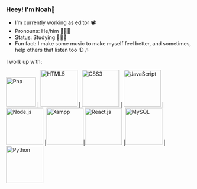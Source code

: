 ### Heey! I'm Noah🌱


- I’m currently working as editor 📽
- Pronouns: He/him 👨🏻‍🎤
- Status: Studying 👨🏼‍💻
- Fun fact: I make some music to make myself feel better, and sometimes, help others that listen too :D 🎶

I work up with:

<img title="Php" alt="Php" height="80px" witdh="50px" src="https://upload.wikimedia.org/wikipedia/commons/thumb/2/27/PHP-logo.svg/640px-PHP-logo.svg.png" /> | <img title="HTML5" alt="HTML5" height="100px" witdh="50px" src="https://upload.wikimedia.org/wikipedia/commons/thumb/6/61/HTML5_logo_and_wordmark.svg/640px-HTML5_logo_and_wordmark.svg.png" /> | <img title="CSS3" alt="CSS3" height="100px" witdh="50px" src="https://upload.wikimedia.org/wikipedia/commons/thumb/d/d5/CSS3_logo_and_wordmark.svg/640px-CSS3_logo_and_wordmark.svg.png" /> | <img title="JavaScript" alt="JavaScript" height="100px" witdh="50px" src="https://upload.wikimedia.org/wikipedia/commons/thumb/6/6a/JavaScript-logo.png/640px-JavaScript-logo.png" /> |<img title="Node.js" alt="Node.js" src="http://cdn.onlinewebfonts.com/svg/img_189697.png" height="100px" witdh="50px" /> |<img title="Xampp" alt="Xampp" height="100px" witdh="50px" src="https://seeklogo.com/images/X/xampp-logo-1C1A9E3689-seeklogo.com.png" />|<img title="React.js" alt="React.js" height=100px witdh=50px src="https://upload.wikimedia.org/wikipedia/commons/thumb/a/a7/React-icon.svg/2300px-React-icon.svg.png" /> |<img title="MySQL" alt="MySQL" height="100p" witdh="50px" src="https://www.freepnglogos.com/uploads/logo-mysql-png/logo-mysql-mysql-logo-png-images-are-download-crazypng-21.png" /> | <img Title="Python" alt="Python" height="100px" witdh="50px" src="https://i.pinimg.com/736x/2f/9c/11/2f9c11f9e55efbf1791f12c06d60729b.jpg" />
